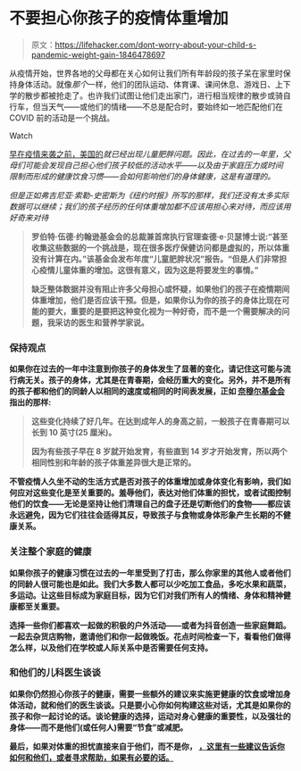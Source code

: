 # 不要担心你孩子的疫情体重增加

> 原文：<https://lifehacker.com/dont-worry-about-your-child-s-pandemic-weight-gain-1846478697>

从疫情开始，世界各地的父母都在关心如何让我们所有年龄段的孩子呆在家里时保持身体活动。就像*那个*一样，他们的团队运动、体育课、课间休息、游戏日、上下学的散步都被抢走了。也许我们试图让他们走出家门，进行相当规律的散步或骑自行车，但当天气——或他们的情绪——不总是配合时，要始终如一地匹配他们在 COVID 前的活动是一个挑战。

Watch

[早在疫情来袭之前，美国的](https://www.cdc.gov/obesity/data/childhood.html#Socioeconomic)*就已经出现儿童肥胖问题。因此，在过去的一年里，父母们可能会发现自己担心他们孩子较低的活动水平——以及由于家庭压力或时间限制而形成的健康饮食习惯——会如何影响他们的身体健康，这是有道理的。*

*但是正如弗吉尼亚·索勒-史密斯为《纽约时报》[](https://www.nytimes.com/2021/01/15/parenting/childrens-weight-gain-covid-pandemic.html)*所写的那样，我们还没有太多实际数据可以继续；我们的孩子经历的任何体重增加都不应该用担心来对待，而应该用好奇来对待**

> **罗伯特·伍德·约翰逊基金会的总裁兼首席执行官理查德·e·贝瑟博士说:“甚至收集这些数据的一个挑战是，现在很多医疗保健访问都是虚拟的，所以体重没有计算在内。”该基金会发布年度“儿童肥胖状况”报告。“但是人们非常担心疫情儿童体重的增加。这很有意义，因为这是将要发生的事情。”**
> 
> **缺乏整体数据并没有阻止许多父母担心或怀疑，如果他们的孩子在疫情期间体重增加，他们是否应该干预。但是，如果你认为你的孩子的身体比现在可能的要大，重要的是要把这种变化视为一种好奇，而不是一个需要解决的问题，我采访的医生和营养学家说。**

### **保持观点**

**如果你在过去的一年中注意到你孩子的身体发生了显著的变化，请记住这可能与流行病无关。孩子的身体，尤其是在青春期，会经历重大的变化。另外，并不是所有的孩子都和他们的同龄人以相同的速度或相同的时间表发展，正如 [奈穆尔基金会](https://kidshealth.org/en/parents/childs-weight.html) 指出的那样:**

> **这些变化持续了好几年。在达到成年人的身高之前，一般孩子在青春期可以长到 10 英寸(25 厘米)。**
> 
> **因为有些孩子早在 8 岁就开始发育，有些直到 14 岁才开始发育，所以两个相同性别和年龄的孩子体重差异很大是正常的。**

**不管疫情人久坐不动的生活方式是否对孩子的体重增加或身体变化有影响，我们如何应对这些变化是至关重要的。羞辱他们，表达对他们体重的担忧，或者试图控制他们的饮食——无论是坚持让他们清理自己的盘子还是切断他们的食物——都应该永远避免，因为它们往往会适得其反，导致孩子与食物或身体形象产生长期的不健康关系。**

### **关注整个家庭的健康**

**如果你孩子的健康习惯在过去的一年里受到了打击，那么你家里的其他人或者他们的同龄人很可能也是如此。我们大多数人都可以少吃加工食品，多吃水果和蔬菜，多运动。让这些目标成为家庭目标，因为它们对我们所有人的情绪、身体和精神健康都至关重要。**

**选择一些你们都喜欢一起做的积极的户外活动——或者为抖音创造一些家庭舞蹈。一起去杂货店购物，邀请他们和你一起做晚饭。花点时间检查一下，看看他们做得怎么样，以及他们在学校或人际关系中是否需要任何支持。**

### **和他们的儿科医生谈谈**

**如果你仍然担心你孩子的健康，需要一些额外的建议来实施更健康的饮食或增加身体活动，就和他们的医生谈谈。只是要小心你如何构建这些对话，尤其是如果你的孩子和你一起讨论的话。谈论健康的选择，运动对身心健康的重要性，以及强壮的身体——而不是他们(或任何人)需要“节食”或减肥。**

**最后，如果对体重的担忧直接来自于他们，而不是你， [，这里有一些建议告诉你如何和他们，或者寻求帮助，如果有必要的话。](https://lifehacker.com/how-to-talk-to-teens-about-weight-loss-1844827538)**